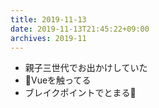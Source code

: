 ```yaml
---
title: 2019-11-13
date: 2019-11-13T21:45:22+09:00
archives: 2019-11
---
```


- 親子三世代でお出かけしていた
- Vueを触ってる
- ブレイクポイントでとまる🤣
